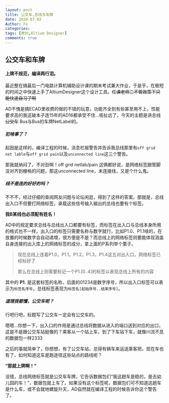 ```yaml
---
layout: post
title: 公交车,总线与车牌
date: 2020-07-02
Author: Fe
categories: 
tags: [原创,Altium Designer]
comments: true
---
```


## 公交车和车牌

#### 上牌不规范，编译两行泪。

最近整在搞最后一门电路计算机辅助设计课的期末考试兼大作业，于是乎，在极短的时间之中快速上手了AltiumDesigner这个设计工具。~~任课老师三不管政策下只能快速自习了啊~~

AD不愧是搞ECAD里收费的做的不错的玩意，功能齐全到有些甚至用不上，性能要求高的我这破本子连15年的AD16都承受不住...咳扯远了，今天的主题是讲总线 ~~公交车~~ Bus与Bus的车牌NetLabel的。

##### 犯啥事了？

起因是这样的，编译工程的时候，消息栏报警告并告诉我总线那里有`off grid net lable`与`off grid pain`以及`unconnected line`这三个警告。

那我就纳闷了，不对劲啊！off grid netlab/pain 这俩都好说，是网络标签跟管脚没对齐到栅格的问题，那这unconnected line，未连接线，又是个什么鬼。

##### 线不是连的好好的吗？

不不不，经过仔细的查阅网友问题与论坛闲逛，得到了这样的答案。那就是，总线出入口不但要打网络标签，承载这些信号输入输出的总线也要有个标签。

**我B某线也必须配有姓名！**

AD中的规定要求总线与总线出入口都要有标签，而标签在出入口与总线本身所用的格式也不一样。出入口的标签只需要名称与数字就行，比如P1.0、P1.1啥的，在放置的时候数字会自动递增，很方便是不是？而总线上的网络标签则要能体现涵盖自身连接的出入库上的网络标签的成分，拿上面的P系列举个栗子。

> 现在总线上连着P1.0，P1.1，P1.2，P1.3，P1.4这五对出入口，网络标签已经标好了
>
> 那么在总线上则需要标记一个P1.[0..4]的标签以表现总线上所有的内容

其中的 **P1.** 是这套标签的名称，后面的01234是数字序号，所以出入口标签可以表示为`标签名序号`，总线标签表现为`标签名[起始序号..结束序号]`。

##### 道理我都懂，公交车呢？

行吧行吧，标题写了公交车一定会有公交车的。

嗯嗯...你想一下，出入口的作用是通过总线将数据从进入的端口送到对应的出口，这是不是跟公交车站挺像的？乘客从一个站上车，到了下车站下车，就像川流不息的数据包一样2333

之后的事就简单了，你想想，有了公交车站，总得有辆车来运送乘客把，现在车也有了，如何知道这车是跑途径这些站点的路线呢？

**“那就上牌啊！”**

没错，总线网络标签就是公交车车牌，它告诉数据包们“我这趟车是稳的，是去幼儿园的车！”，数据包就上车了。如果没有这个标签呢，数据包们可不知道这趟车是什么车，或不会就地螺旋升天，AD自然就在编译工程的时候告诉你这个警告了。